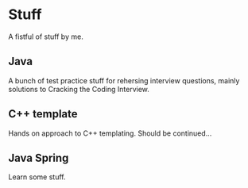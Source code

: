 Stuff
=====

A fistful of stuff by me.

Java
--

A bunch of test practice stuff for rehersing interview questions, mainly solutions to Cracking the Coding Interview.

C++ template
--

Hands on approach to C++ templating. Should be continued...

Java Spring
--

Learn some stuff.

